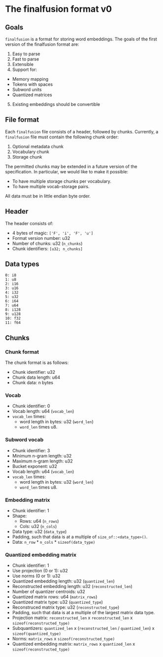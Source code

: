 # The finalfusion format v0

## Goals

`finalfusion` is a format for storing word embeddings. The goals of the
first version of the finalfusion format are:

1. Easy to parse
2. Fast to parse
3. Extensible
4. Support for:
  * Memory mapping
  * Tokens with spaces
  * Subword units
  * Quantized matrices
5. Existing embeddings should be convertible

## File format

Each `finalfusion` file consists of a header, followed by chunks. Currently,
a `finalfusion` file must contain the following chunk order:

1. Optional metadata chunk
2. Vocabulary chunk
3. Storage chunk

The permitted chunks may be extended in a future version of the
specification. In particular, we would like to make it possible:

* To have multiple storage chunks per vocabulary.
* To have multiple vocab-storage pairs.

All data must be in little endian byte order.

## Header

The header consists of:

- 4 bytes of magic: `['F', 'i', 'F', 'u']`
- Format version number: u32
- Number of chunks: u32 (`n_chunks`)
- Chunk identifiers: `[u32; n_chunks]`

## Data types

```
0: i8
1: u8
2: i16
3: u16
4: i32
5: u32
6: i64
7: u64
8: i128
9: u128
10: f32
11: f64
```

## Chunks

### Chunk format

The chunk format is as follows:

- Chunk identifier: u32
- Chunk data length: u64
- Chunk data: n bytes

### Vocab

- Chunk identifier: 0
- Vocab length: u64 (`vocab_len`)
- `vocab_len` times:
  - word length in bytes: u32 (`word_len`)
  - `word_len` times u8.
  
### Subword vocab

- Chunk identifier: 3
- Minimum n-gram length: u32
- Maximum n-gram length: u32
- Bucket exponent: u32
- Vocab length: u64 (`vocab_len`)
- `vocab_len` times:
  - word length in bytes: u32 (`word_len`)
  - `word_len` times u8.


### Embedding matrix

- Chunk identifier: 1
- Shape:
  - Rows: u64 (`n_rows`)
  - Cols: u32 (`n_cols`)
- Data type: u32 (`data_type`)
- Padding, such that data is at a multiple of `size_of::<data_type>()`.
- Data: `n_row` * `n_cols` * `sizeof(data_type)`

### Quantized embedding matrix

- Chunk identifier: 1
- Use projection (0 or 1): u32
- Use norms (0 or 1): u32
- Quantized embedding length: u32 (`quantized_len`)
- Reconstructed embedding length: u32 (`reconstructed_len`)
- Number of quantizer centroids: u32
- Quantized matrix rows: u64 (`matrix_rows`)
- Quantized matrix type: u32 (`quantized_type`)
- Reconstruced matrix type: u32 (`reconstructed_type`)
- Padding, such that data is at a multiple of the largest matrix data type.
- Projection matrix: `reconstructed_len` x `reconstructed_len` x `sizeof(reconstructed_type)`
- Subquantizers: `quantized_len` x (`reconstructed_len` / `quantized_len`) x `sizeof(quantized_type)`
- Norms: `matrix_rows` x `sizeof(reconstructed_type)`
- Quantized embedding matrix: `matrix_rows` x `quantized_len` x `sizeof(reconstructed_type)`

